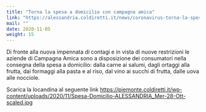 ```yaml
---
title: "Torna la spesa a domicilio con campagna amica"
link: "https://alessandria.coldiretti.it/news/coronavirus-torna-la-spesa-a-domicilio-con-campagna-amica/"
mail: ""
date: 2020-11-05
weight: 15
---
```


Di fronte alla nuova impennata di contagi e in vista di nuove restrizioni le aziende di Campagna Amica sono a disposizione dei consumatori nella consegna della spesa a domicilio: dalla carne ai salumi, dagli ortaggi alla frutta, dai formaggi alla pasta e al riso, dal vino ai succhi di frutta, dalle uova alle nocciole.

Scarica la locandina al seguente link https://piemonte.coldiretti.it/wp-content/uploads/2020/11/Spesa-Domicilio-ALESSANDRIA_Mer-28-Ott-scaled.jpg
